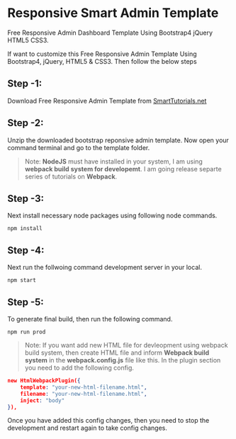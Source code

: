 # Responsive Smart Admin Template
Free Responsive Admin Dashboard Template Using Bootstrap4 jQuery HTML5 CSS3. 

If want to customize this Free Responsive Admin Template Using Bootstrap4, jQuery, HTML5 & CSS3. Then follow the below steps

## Step -1: 

Download Free Responsive Admin Template from [SmartTutorials.net](https://smarttutorials.net/responsive-admin-template-using-html5-css3-javascript-bootstrap-4-jquery/)


## Step -2: 

Unzip the downloaded bootstrap reponsive admin template. Now open your command terminal and go to the template folder.


> Note: **NodeJS** must have installed in your system, I am using **webpack build system for developemt**. I am going release separte series of tutorials on **Webpack**.


## Step -3:

Next install necessary node packages using following node commands.

```
npm install
```

## Step -4:

Next run the follwoing command development server in your local.

```
npm start
```

## Step -5:

To generate final build, then run the following command.

```
npm run prod
```

> Note: If you want add new HTML file for devleopment using webpack build system, then create HTML file and inform **Webpack build system** in the **webpack.config.js** file like this. In the plugin section you need to add the following config.

```json
new HtmlWebpackPlugin({
    template: "your-new-html-filename.html",
    filename: "your-new-html-filename.html",
    inject: "body"
}),
```

Once you have added this config changes, then you need to stop the development and restart again to take config changes.

